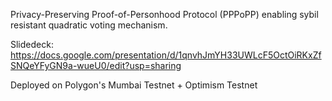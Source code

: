 Privacy-Preserving Proof-of-Personhood Protocol (PPPoPP) enabling sybil resistant quadratic voting mechanism.

Slidedeck: https://docs.google.com/presentation/d/1qnvhJmYH33UWLcF5OctOiRKxZfSNQeYFyGN9a-wueU0/edit?usp=sharing

Deployed on Polygon's Mumbai Testnet + Optimism Testnet
